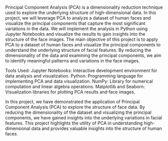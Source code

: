 Principal Component Analysis (PCA) is a dimensionality reduction technique used to explore the underlying structure of high-dimensional data. In this project, we will leverage PCA to analyze a dataset of human faces and visualize the principal components that capture the most significant variations in the data. We will implement the analysis in Python using Jupyter Notebooks and visualize the results to gain insights into the structure of the face images.
The main objective of this project is to apply PCA to a dataset of human faces and visualize the principal components to understand the underlying structure of facial features. By reducing the dimensionality of the data and examining the principal components, we aim to identify meaningful patterns and variations in the face images.

Tools Used:
Jupyter Notebooks: Interactive development environment for data analysis and visualization.
Python: Programming language for implementing PCA and data visualization.
NumPy: Library for numerical computation and linear algebra operations.
Matplotlib and Seaborn: Visualization libraries for plotting PCA results and face images.

In this project, we have demonstrated the application of Principal Component Analysis (PCA) to explore the structure of face data. By reducing the dimensionality of the dataset and visualizing the principal components, we have gained insights into the underlying variations in facial features. This project highlights the utility of PCA in understanding high-dimensional data and provides valuable insights into the structure of human faces.
